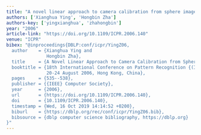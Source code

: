 ```yaml
---
title: "A novel linear approach to camera calibration from sphere images"
authors: ['Xianghua Ying', 'Hongbin Zha']
authors-key: ['yingxianghua', 'zhahongbin']
year: "2006"
article-link: "https://doi.org/10.1109/ICPR.2006.140"
venue: "ICPR"
bibex: "@inproceedings{DBLP:conf/icpr/YingZ06,
  author    = {Xianghua Ying and
               Hongbin Zha},
  title     = {A Novel Linear Approach to Camera Calibration from Sphere Images},
  booktitle = {18th International Conference on Pattern Recognition {(ICPR} 2006),
               20-24 August 2006, Hong Kong, China},
  pages     = {535--538},
  publisher = {{IEEE} Computer Society},
  year      = {2006},
  url       = {https://doi.org/10.1109/ICPR.2006.140},
  doi       = {10.1109/ICPR.2006.140},
  timestamp = {Wed, 16 Oct 2019 14:14:52 +0200},
  biburl    = {https://dblp.org/rec/conf/icpr/YingZ06.bib},
  bibsource = {dblp computer science bibliography, https://dblp.org}
}"
---
```

